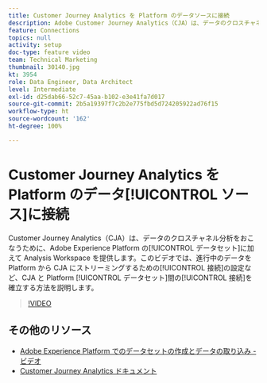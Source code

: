 ```yaml
---
title: Customer Journey Analytics を Platform のデータソースに接続
description: Adobe Customer Journey Analytics（CJA）は、データのクロスチャネル分析をおこなうために、Adobe Experience Platform のデータセットに加えて Analysis Workspace を提供します。このビデオでは、進行中のデータを Platform から CJA にストリーミングするための接続の設定など、CJA と Platform データセット間の接続を確立する方法を説明します。
feature: Connections
topics: null
activity: setup
doc-type: feature video
team: Technical Marketing
thumbnail: 30140.jpg
kt: 3954
role: Data Engineer, Data Architect
level: Intermediate
exl-id: d25dab66-52c7-45aa-b102-e3e41fa7d017
source-git-commit: 2b5a19397f7c2b2e775fbd5d724205922ad76f15
workflow-type: ht
source-wordcount: '162'
ht-degree: 100%

---
```


# Customer Journey Analytics を Platform のデータ[!UICONTROL ソース]に接続

Customer Journey Analytics（CJA）は、データのクロスチャネル分析をおこなうために、Adobe Experience Platform の[!UICONTROL データセット]に加えて Analysis Workspace を提供します。このビデオでは、進行中のデータを Platform から CJA にストリーミングするための[!UICONTROL 接続]の設定など、CJA と Platform [!UICONTROL データセット]間の[!UICONTROL 接続]を確立する方法を説明します。

>[!VIDEO](https://video.tv.adobe.com/v/30140/?quality=12&enable10seconds=on&speedcontrol=on)

## その他のリソース

* [Adobe Experience Platform でのデータセットの作成とデータの取り込み - ビデオ](https://docs.adobe.com/content/help/ja-JP/platform-learn/tutorials/data-ingestion/create-datasets-and-ingest-data.html)
* [Customer Journey Analytics ドキュメント](https://docs.adobe.com/content/help/ja-JP/analytics-platform/using/cja-landing.html)
